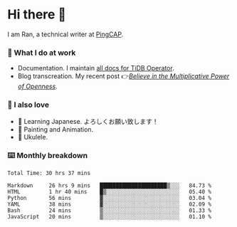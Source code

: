 # Hi there 👋

I am Ran, a technical writer at [PingCAP](https://pingcap.com/).

### 📝 What I do at work

- Documentation. I maintain [all docs for TiDB Operator](https://github.com/pingcap/docs-tidb-operator).
- Blog transcreation. My recent post 👉[*Believe in the Multiplicative Power of Openness*](https://pingcap.com/blog/believe-in-the-multiplicative-power-of-openness-open-source-community).

### 🤠 I also love

- 💬 Learning Japanese. よろしくお願い致します！
- 🎨 Painting and Animation.
- 🎵 Ukulele.

### ⌨️ Monthly breakdown

<!--START_SECTION:waka-->

```text
Total Time: 30 hrs 37 mins

Markdown     26 hrs 9 mins   █████████████████████▒░░░   84.73 %
HTML         1 hr 40 mins    █▒░░░░░░░░░░░░░░░░░░░░░░░   05.40 %
Python       56 mins         ▓░░░░░░░░░░░░░░░░░░░░░░░░   03.04 %
YAML         38 mins         ▓░░░░░░░░░░░░░░░░░░░░░░░░   02.09 %
Bash         24 mins         ▒░░░░░░░░░░░░░░░░░░░░░░░░   01.33 %
JavaScript   20 mins         ▒░░░░░░░░░░░░░░░░░░░░░░░░   01.10 %
```

<!--END_SECTION:waka-->
